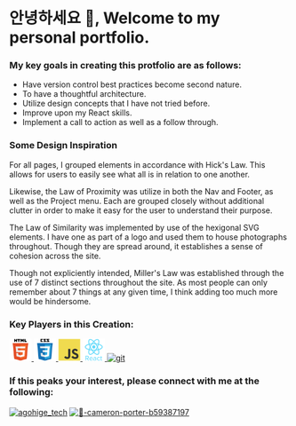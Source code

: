<h1>안녕하세요 👋, Welcome to my personal portfolio. </h1>

<h3> My key goals in creating this protfolio are as follows: </h3>

- Have version control best practices become second nature.
- To have a thoughtful architecture.
- Utilize design concepts that I have not tried before.
- Improve upon my React skills.
- Implement a call to action as well as a follow through.

<h3> Some Design Inspiration </h3>
For all pages, I grouped elements in accordance with Hick's Law. This allows for users to easily see what all is in relation to one another.

Likewise, the Law of Proximity was utilize in both the Nav and Footer, as well as the Project menu. Each are grouped closely without additional clutter in order to make it easy for the user to understand their purpose.

The Law of Similarity was implemented by use of the hexigonal SVG elements. I have one as part of a logo and used them to house photographs throughout. Though they are spread around, it establishes a sense of cohesion across the site.

Though not expliciently intended, Miller's Law was established through the use of 7 distinct sections throughout the site. As most people can only remember about 7 things at any given time, I think adding too much more would be hindersome.

<h3> Key Players in this Creation: </h3>

<p align="left">
<a href="https://www.w3.org/html/" target="_blank" rel="noreferrer"> <img src="https://raw.githubusercontent.com/devicons/devicon/master/icons/html5/html5-original-wordmark.svg" alt="html5" width="40" height="40"/> </a>
<a href="https://www.w3schools.com/css/" target="_blank" rel="noreferrer"> <img src="https://raw.githubusercontent.com/devicons/devicon/master/icons/css3/css3-original-wordmark.svg" alt="css3" width="40" height="40"/> </a>
<a href="https://developer.mozilla.org/en-US/docs/Web/JavaScript" target="_blank" rel="noreferrer"> <img src="https://raw.githubusercontent.com/devicons/devicon/master/icons/javascript/javascript-original.svg" alt="javascript" width="40" height="40"/> </a>
<a href="https://reactjs.org/" target="_blank" rel="noreferrer"> <img src="https://raw.githubusercontent.com/devicons/devicon/master/icons/react/react-original-wordmark.svg" alt="react" width="40" height="40"/> </a>
<a href="https://git-scm.com/" target="_blank" rel="noreferrer"> <img src="https://www.vectorlogo.zone/logos/git-scm/git-scm-icon.svg" alt="git" width="40" height="40"/> </a>
</p>


<h3> If this peaks your interest, please connect with me at the following: </h3>
<p align="left">
<a href="https://twitter.com/agohige_tech" target="blank"><img align="center" src="https://raw.githubusercontent.com/rahuldkjain/github-profile-readme-generator/master/src/images/icons/Social/twitter.svg" alt="agohige_tech" height="30" width="40" /></a>
<a href="https://linkedin.com/in/🚴-cameron-porter-b59387197" target="blank"><img align="center" src="https://raw.githubusercontent.com/rahuldkjain/github-profile-readme-generator/master/src/images/icons/Social/linked-in-alt.svg" alt="🚴-cameron-porter-b59387197" height="30" width="40" /></a>
</p>
